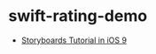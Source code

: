 # swift-rating-demo
- [Storyboards Tutorial in iOS 9](https://www.raywenderlich.com/113388/storyboards-tutorial-in-ios-9-part-1)

